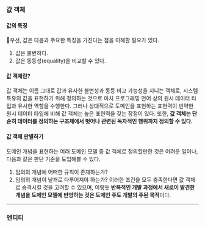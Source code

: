 ### 값 객체
#### 값의 특징
우선, 값은 다음과 주요한 특징을 가진다는 점을 이해할 필요가 있다.
1. 값은 불변하다.
2. 값은 동등성(equality)을 비교할 수 있다.
#### 값 객체란?
값 객체는 이름 그대로 값과 유사한 불변성과 동등 비교 가능성을 지니는 객체로, 시스템 특유의 값을 표현하기 위해 정의하는 것으로 마치 프로그래밍 언어 상의 원시 데이터 타입과 유사한 역할을 수행한다. 
그러나 상대적으로 도메인을 표현하는 표현력이 빈약한 원시 데이터 타입에 비해 값 객체는 높은 표현력을 갖는 장점이 있다.
또한, **값 객체는 단순히 데이터를 정의하는 구조체에서 벗어나 관련된 독자적인 행위까지 정의할 수 있다**.
#### 값 객체 판별하기
도메인 개념을 표현하는 여러 도메인 모델 중 값 객체로 정의할만한 것은 어려운 일이나, 다음과 같은 판단 기준을 도입해볼 수 있다.
1. 임의의 개념에 어떠한 규칙이 존재하는가?
2. 임의의 개념이 낱개로 다루어져야 하는가?
이러한 조건을 모두 충족한다면 값 객체로 승격시킬 것을 고려할 수 있으며, 이렇듯 **반복적인 개발 과정에서 새로이 발견한 개념을 도메인 모델에 반영하는 것은 도메인 주도 개발의 주된 목적**이다.
---
### 엔티티
